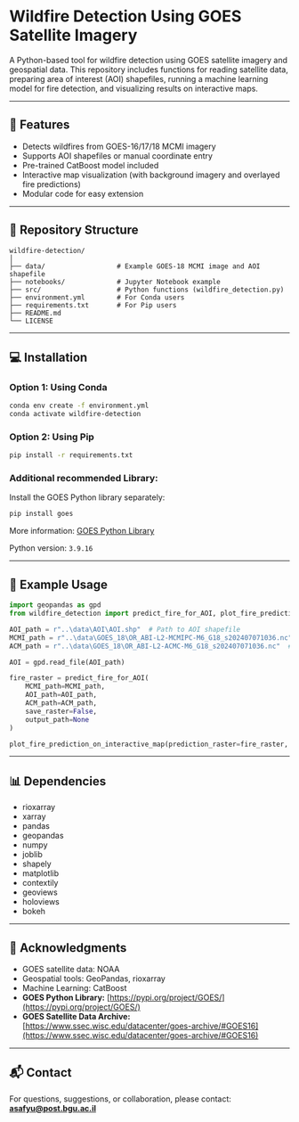 # Wildfire Detection Using GOES Satellite Imagery

A Python-based tool for wildfire detection using GOES satellite imagery and geospatial data. This repository includes functions for reading satellite data, preparing area of interest (AOI) shapefiles, running a machine learning model for fire detection, and visualizing results on interactive maps.

---

## 🚀 Features

* Detects wildfires from GOES-16/17/18 MCMI imagery
* Supports AOI shapefiles or manual coordinate entry
* Pre-trained CatBoost model included
* Interactive map visualization (with background imagery and overlayed fire predictions)
* Modular code for easy extension

---

## 📂 Repository Structure

```
wildfire-detection/
│
├── data/                  # Example GOES-18 MCMI image and AOI shapefile
├── notebooks/             # Jupyter Notebook example
├── src/                   # Python functions (wildfire_detection.py)
├── environment.yml        # For Conda users
├── requirements.txt       # For Pip users
├── README.md
└── LICENSE
```

---

## 💻 Installation

### Option 1: Using Conda

```bash
conda env create -f environment.yml
conda activate wildfire-detection
```

### Option 2: Using Pip

```bash
pip install -r requirements.txt
```
### Additional recommended Library:

Install the GOES Python library separately:

```bash
pip install goes
```

More information: [GOES Python Library](https://pypi.org/project/GOES/)

Python version: `3.9.16`

---

## 📝 Example Usage

```python
import geopandas as gpd
from wildfire_detection import predict_fire_for_AOI, plot_fire_prediction_on_interactive_map

AOI_path = r"..\data\AOI\AOI.shp"  # Path to AOI shapefile
MCMI_path = r"..\data\GOES_18\OR_ABI-L2-MCMIPC-M6_G18_s202407071036.nc"  # MCMI file path
ACM_path = r"..\data\GOES_18\OR_ABI-L2-ACMC-M6_G18_s202407071036.nc"  # ACM file path

AOI = gpd.read_file(AOI_path)

fire_raster = predict_fire_for_AOI(
    MCMI_path=MCMI_path,
    AOI_path=AOI_path,
    ACM_path=ACM_path,
    save_raster=False,
    output_path=None
)

plot_fire_prediction_on_interactive_map(prediction_raster=fire_raster, AOI=AOI)
```

---

## 📊 Dependencies

* rioxarray
* xarray
* pandas
* geopandas
* numpy
* joblib
* shapely
* matplotlib
* contextily
* geoviews
* holoviews
* bokeh

---


## 🙏 Acknowledgments

* GOES satellite data: NOAA
* Geospatial tools: GeoPandas, rioxarray
* Machine Learning: CatBoost
* **GOES Python Library:** [https://pypi.org/project/GOES/](https://pypi.org/project/GOES/)
* **GOES Satellite Data Archive:** [https://www.ssec.wisc.edu/datacenter/goes-archive/#GOES16](https://www.ssec.wisc.edu/datacenter/goes-archive/#GOES16)

---


## 📬 Contact
For questions, suggestions, or collaboration, please contact: **[asafyu@post.bgu.ac.il](mailto:asafyu@post.bgu.ac.il)**
